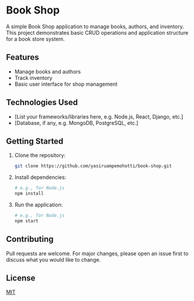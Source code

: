 # Book Shop

A simple Book Shop application to manage books, authors, and inventory. This project demonstrates basic CRUD operations and application structure for a book store system.

## Features

- Manage books and authors
- Track inventory
- Basic user interface for shop management

## Technologies Used

- [List your frameworks/libraries here, e.g. Node.js, React, Django, etc.]
- [Database, if any, e.g. MongoDB, PostgreSQL, etc.]

## Getting Started

1. Clone the repository:
   ```bash
   git clone https://github.com/yasiruampemohotti/book-shop.git
   ```
2. Install dependencies:
   ```bash
   # e.g., for Node.js
   npm install
   ```
3. Run the application:
   ```bash
   # e.g., for Node.js
   npm start
   ```

## Contributing

Pull requests are welcome. For major changes, please open an issue first to discuss what you would like to change.

## License

[MIT](LICENSE)
